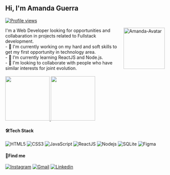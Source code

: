 <h2>Hi, I'm Amanda Guerra</h2>
<p align="left"> <a href="https://github.com/amaendoas"><img src="https://komarev.com/ghpvc/?username=amaendoas&color=ff69b4" alt="Profile views" /></a></p>

<a href="https://github.com/amaendoas"><img align='right' alt="Amanda-Avatar" height="130em" src="https://media.giphy.com/media/kBZ212yGzFaxgkSIKW/giphy.gif"/></a>
<div align='start'>
 I'm a Web Developer looking for opportunities and collabaration in projects related to Fullstack development.<br>
- 🔭 I'm currently working on my hard and soft skills to get my first opportunity in technology area.<br>
- 🌱 I’m currently learning ReactJS and Node.js.<br>
- 🤝 I'm looking to collaborate with people who have similar interests for joint evolution.
 </div>
<div align="start">
 <br>
  <a href="https://github.com/amaendoas">
  <img height="140em" src="https://github-readme-stats.vercel.app/api?username=amaendoas&show_icons=true&theme=dracula&include_all_commits=true&count_private=true"/>
  <img height="140em" src="https://github-readme-stats.vercel.app/api/top-langs/?username=amaendoas&layout=compact&langs_count=7&theme=dracula"/></a>
  <h4>🛠Tech Stack</h4>
  <img src="https://img.shields.io/badge/-HTML5-585858?logo=html5&logoColor=E34F26" alt="HTML5">
  <img src="https://img.shields.io/badge/-CSS3-585858?logo=css3&logoColor=1572B6" alt="CSS3">
  <img src="https://img.shields.io/badge/-JavaScript-585858?logo=javascript&logoColor=F7DF1E" alt="JavaScript">
  <img src="https://img.shields.io/badge/-ReactJS-585858?logo=react&logoColor=61DAFB" alt="ReactJS">
  <img src="https://img.shields.io/badge/NodeJS-585858?logo=node.js&logoColor=6DA55F" alt="Nodejs">
  <img src="https://img.shields.io/badge/SQLite-585858?logo=sqlite&logoColor=003B57" alt="SQLite">
  <img src="https://img.shields.io/badge/Figma-585858?logo=figma&logoColor=F24E1E" alt="Figma">
  

 <h4>📌Find me</h4>
<a href="https://instagram.com/amaendoas" target="_blank"><img src="https://img.shields.io/badge/Instagram-E4405F?logo=Instagram&logoColor=white" alt="Instagram"></a>
  <a href = "mailto:amandguerra7@gmail.com" target="_blank"><img src="https://img.shields.io/badge/Gmail-EA4335?logo=gmail&logoColor=white" alt="Gmail"></a>
  <a href="https://www.linkedin.com/in/guerramanda/" target="_blank"><img src="https://img.shields.io/badge/Linkedin-0A66C2?logo=linkedin&logoColor=white" alt="Linkedin"></a>
</div>
